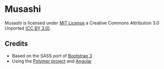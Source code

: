 # Musashi

Musashi is licensed under [MIT License](http://opensource.org/licenses/mit-license.html) a Creative Commons Attribution 3.0 Unported [(CC BY 3.0)](http://creativecommons.org/licenses/by/3.0/).

## Credits

* Based on the SASS port of [Bootstrap 3](https://github.com/twbs/bootstrap-sass)
* Using the [Polymer project](https://github.com/Polymer/polymer) and [Angular](https://github.com/angular/angular.js)